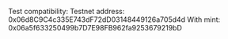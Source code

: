 Test compatibility:
Testnet address: 0x06d8C9C4c335E743dF72dD03148449126a705d4d
With mint: 0x06a5f633250499b7D7E98FB962fa9253679219bD